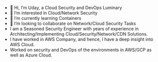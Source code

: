- 👋 Hi, I’m Uday, a Cloud Security and DevOps Luminary
- 👀 I’m interested in Cloud/Network Security
- 🌱 I’m currently learning Containers
- 💞️ I’m looking to collaborate on Network/Cloud Security Tasks
- I am a Seasoned Security Engineer with years of experience in Architecting/Implementing Cloud/Security/Network/CDN Solutions.
- I have worked in AWS Company, and hence, I have a deep insight into AWS Cloud.
- Worked on security and DevOps of the environments in AWS/GCP as well as Azure Cloud.

<!---
uday9998/uday9998 is a ✨ special ✨ repository because its `README.md` (this file) appears on your GitHub profile.
You can click the Preview link to take a look at your changes.
--->
